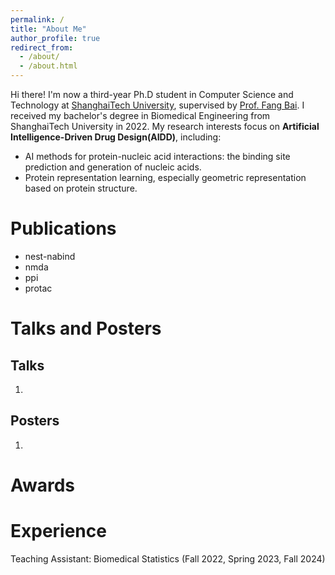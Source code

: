 ```yaml
---
permalink: /
title: "About Me"
author_profile: true
redirect_from: 
  - /about/
  - /about.html
---
```


Hi there! I'm now a third-year Ph.D student in Computer Science and Technology at [ShanghaiTech University](https://www.shanghaitech.edu.cn/), supervised by [Prof. Fang Bai](https://bailab.siais.shanghaitech.edu.cn/). I received my bachelor's degree in Biomedical Engineering from ShanghaiTech University in 2022. My research interests focus on **Artificial Intelligence-Driven Drug Design(AIDD)**, including:

- AI methods for protein-nucleic acid interactions: the binding site prediction and generation of nucleic acids.
- Protein representation learning, especially geometric representation based on protein structure.

Publications
======
- nest-nabind
- nmda
- ppi
- protac

Talks and Posters
======

Talks
------
1. 

Posters
------
1. 

Awards
======


Experience
======
Teaching Assistant: Biomedical Statistics (Fall 2022, Spring 2023, Fall 2024)
